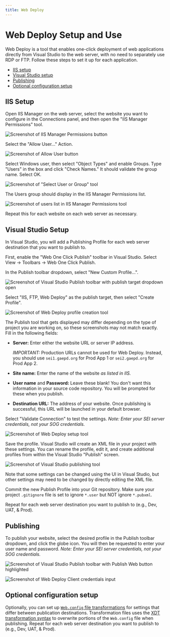 ```yaml
---
title: Web Deploy
---
```


# Web Deploy Setup and Use

Web Deploy is a tool that enables one-click deployment of web applications directly from Visual Studio to the web server, with no need to separately use RDP or FTP. Follow these steps to set it up for each application.

* [IIS setup](#iis-setup)
* [Visual Studio setup](#visual-studio-setup)
* [Publishing](#publishing)
* [Optional configuration setup](#optional-configuration-setup)

## IIS Setup

Open IIS Manager on the web server, select the website you want to configure in the Connections panel, and then open the "IIS Manager Permissions" tool.

![Screenshot of IIS Manager Permissions button](img/web-deploy-server-step-1.png)

Select the "Allow User..." Action.

![Screenshot of Allow User button](img/web-deploy-server-step-2.png)

Select Windows user, then select "Object Types" and enable Groups. Type "Users" in the box and click "Check Names." It should validate the group name. Select OK.

![Screenshot of "Select User or Group" tool](img/web-deploy-server-step-3.png)

The Users group should display in the IIS Manager Permissions list.

![Screenshot of users list in IIS Manager Permissions tool](img/web-deploy-server-step-4.png)

Repeat this for each website on each web server as necessary.

## Visual Studio Setup

In Visual Studio, you will add a Publishing Profile for each web server destination that you want to publish to.

First, enable the "Web One Click Publish" toolbar in Visual Studio. Select View → Toolbars → Web One Click Publish.

In the Publish toolbar dropdown, select "New Custom Profile...".

![Screenshot of Visual Studio Publish toolbar with publish target dropdown open](img/web-deploy-vs-step-1.png)

Select "IIS, FTP, Web Deploy" as the publish target, then select "Create Profile".

![Screenshot of Web Deploy profile creation tool](img/web-deploy-vs-step-2.png)

The Publish tool that gets displayed may differ depending on the type of project you are working on, so these screenshots may not match exactly. Fill in the following fields:

* **Server:** Enter either the website URL or server IP address.

    *IMPORTANT:* Production URLs cannot be used for Web Deploy. Instead, you should use `sei1.gaepd.org` for Prod App&nbsp;1 or `sei2.gaepd.org` for Prod App&nbsp;2.

* **Site name:** Enter the name of the website *as listed in IIS.*

* **User name** and **Password:** Leave these blank! You don't want this information in your source code repository. You will be prompted for these when you publish.

* **Destination URL:** The address of your website. Once publishing is successful, this URL will be launched in your default browser.

Select "Validate Connection" to test the settings. *Note: Enter your SEI server credentials, not your SOG credentials.*

![Screenshot of Web Deploy setup tool](img/web-deploy-vs-step-3.png)

Save the profile. Visual Studio will create an XML file in your project with these settings. You can rename the profile, edit it, and create additional profiles from within the Visual Studio "Publish" screen.

![Screenshot of Visual Studio publishing tool](img/web-deploy-vs-step-4.png)

Note that some settings can be changed using the UI in Visual Studio, but other settings may need to be changed by directly editing the XML file.

Commit the new Publish Profile into your Git repository. Make sure your project `.gitignore` file is set to ignore `*.user` but NOT ignore `*.pubxml`.

Repeat for each web server destination you want to publish to (e.g., Dev, UAT, & Prod).

## Publishing

To publish your website, select the desired profile in the Publish toolbar dropdown, and click the globe icon. You will then be requested to enter your user name and password. *Note: Enter your SEI server credentials, not your SOG credentials.*

![Screenshot of Visual Studio Publish toolbar with Publish Web button highlighted](img/web-deploy-vs-step-5.png)

![Screenshot of Web Deploy Client credentials input](img/web-deploy-vs-step-6.png)

## Optional configuration setup

Optionally, you can set up [`Web.config` file transformations](https://docs.microsoft.com/en-us/aspnet/web-forms/overview/deployment/visual-studio-web-deployment/web-config-transformations) for settings that differ between publication destinations. Transformation files uses the [XDT transformation syntax](https://weblogs.asp.net/srkirkland/common-web-config-transformations-with-visual-studio-2010) to overwrite portions of the `Web.config` file when publishing. Repeat for each web server destination you want to publish to (e.g., Dev, UAT, & Prod).

